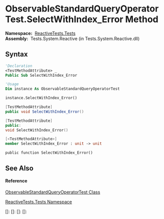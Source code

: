 # ObservableStandardQueryOperatorTest.SelectWithIndex\_Error Method

**Namespace:**  [ReactiveTests.Tests](ReactiveTests.Tests\ReactiveTests.Tests.md)  
**Assembly:**  Tests.System.Reactive (in Tests.System.Reactive.dll)

## Syntax

```vb
'Declaration
<TestMethodAttribute> _
Public Sub SelectWithIndex_Error
```

```vb
'Usage
Dim instance As ObservableStandardQueryOperatorTest

instance.SelectWithIndex_Error()
```

```csharp
[TestMethodAttribute]
public void SelectWithIndex_Error()
```

```c++
[TestMethodAttribute]
public:
void SelectWithIndex_Error()
```

```fsharp
[<TestMethodAttribute>]
member SelectWithIndex_Error : unit -> unit 
```

```jscript
public function SelectWithIndex_Error()
```

## See Also

#### Reference

[ObservableStandardQueryOperatorTest Class](ObservableStandardQueryOperatorTest\ObservableStandardQueryOperatorTest.md)

[ReactiveTests.Tests Namespace](ReactiveTests.Tests\ReactiveTests.Tests.md)

[]: 
[]: 
[]: 
[]: 